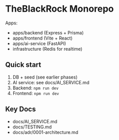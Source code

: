 # TheBlackRock Monorepo
Apps:
- apps/backend (Express + Prisma)
- apps/frontend (Vite + React)
- apps/ai-service (FastAPI)
- infrastructure (Redis for realtime)

## Quick start
1) DB + seed (see earlier phases)
2) AI service: see docs/AI_SERVICE.md
3) Backend: `npm run dev`
4) Frontend: `npm run dev`

## Key Docs
- docs/AI_SERVICE.md
- docs/TESTING.md
- docs/adr/0001-architecture.md
